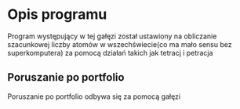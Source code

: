 # Opis programu
Program występujący w tej gałęzi został ustawiony
na obliczanie szacunkowej liczby atomów w 
wszechświecie(co ma mało sensu bez superkomputera) 
za pomocą działań takich jak tetracj i petracja
 
## Poruszanie po portfolio
Poruszanie po portfolio odbywa się za pomocą
gałęzi
